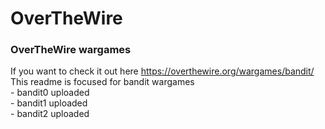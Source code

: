 # OverTheWire
### OverTheWire wargames 
If you want to check it out here
https://overthewire.org/wargames/bandit/  
This readme is focused for bandit wargames     
    - bandit0 uploaded    
    - bandit1 uploaded    
    - bandit2 uploaded
